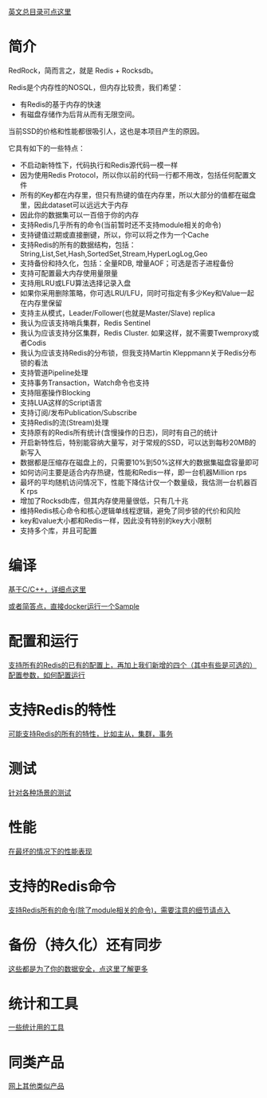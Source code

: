 [英文总目录可点这里](../README.md) 

# 简介

RedRock，简而言之，就是 Redis + Rocksdb。

Redis是个内存性的NOSQL，但内存比较贵，我们希望：
* 有Redis的基于内存的快速
* 有磁盘存储作为后背从而有无限空间。

当前SSD的价格和性能都很吸引人，这也是本项目产生的原因。 

它具有如下的一些特点：
* 不启动新特性下，代码执行和Redis源代码一模一样
* 因为使用Redis Protocol，所以你以前的代码一行都不用改，包括任何配置文件
* 所有的Key都在内存里，但只有热键的值在内存里，所以大部分的值都在磁盘里，因此dataset可以远远大于内存
* 因此你的数据集可以一百倍于你的内存
* 支持Redis几乎所有的命令(当前暂时还不支持module相关的命令)
* 支持键值过期或直接删键，所以，你可以将之作为一个Cache
* 支持Redis的所有的数据结构，包括：String,List,Set,Hash,SortedSet,Stream,HyperLogLog,Geo
* 支持备份和持久化，包括：全量RDB, 增量AOF；可选是否子进程备份
* 支持可配置最大内存使用量限量
* 支持用LRU或LFU算法选择记录入盘
* 如果你采用删除策略，你可选LRU/LFU，同时可指定有多少Key和Value一起在内存里保留
* 支持主从模式，Leader/Follower(也就是Master/Slave) replica
* 我认为应该支持哨兵集群，Redis Sentinel
* 我认为应该支持分区集群，Redis Cluster. 如果这样，就不需要Twemproxy或者Codis
* 我认为应该支持Redis的分布锁，但我支持Martin Kleppmann关于Redis分布锁的看法 
* 支持管道Pipeline处理
* 支持事务Transaction，Watch命令也支持
* 支持阻塞操作Blocking
* 支持LUA这样的Script语言
* 支持订阅/发布Publication/Subscribe
* 支持Redis的流(Stream)处理
* 支持原有的Redis所有统计(含慢操作的日志)，同时有自己的统计
* 开启新特性后，特别能容纳大量写，对于常规的SSD，可以达到每秒20MB的新写入
* 数据都是压缩存在磁盘上的，只需要10%到50%这样大的数据集磁盘容量即可
* 如何访问主要是适合内存热键，性能和Redis一样，即一台机器Million rps
* 最坏的平均随机访问情况下，性能下降估计仅一个数量级，我估测一台机器百K rps
* 增加了Rocksdb库，但其内存使用量很低，只有几十兆
* 维持Redis核心命令和核心逻辑单线程逻辑，避免了同步锁的代价和风险
* key和value大小都和Redis一样，因此没有特别的key大小限制
* 支持多个库，并且可配置

# 编译

[基于C/C++，详细点这里](compile_cn.md)

[或者简答点，直接docker运行一个Sample](howrun_cn.md)

# 配置和运行

[支持所有的Redis的已有的配置上，再加上我们新增的四个（其中有些是可选的）配置参数，如何配置运行](howrun_cn.md)

# 支持Redis的特性

[可能支持Redis的所有的特性，比如主从，集群，事务](feature_cn.md)

# 测试

[针对各种场景的测试](test_cn.md)

# 性能

[在最坏的情况下的性能表现](performance_cn.md)

# 支持的Redis命令

[支持Redis所有的命令(除了module相关的命令)，需要注意的细节请点入](commands_cn.md)

# 备份（持久化）还有同步

[这些都是为了你的数据安全，点这里了解更多](persistence_cn.md)

# 统计和工具

[一些统计用的工具](stat_cn.md)

# 同类产品

[网上其他类似产品](peers_cn.md)